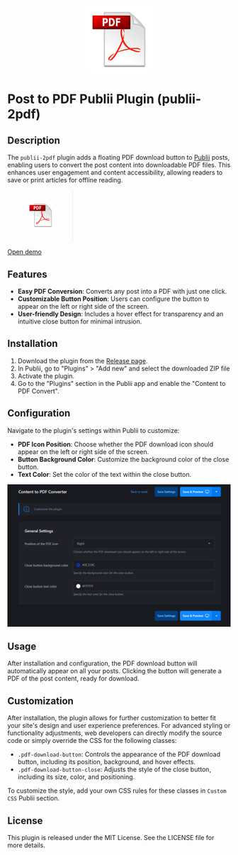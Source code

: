 <div align="center">
  <img src="https://raw.githubusercontent.com/htejera/publii-2pdf/main/pdf-svgrepo-com.svg" width= "30%" height="30%" alt="Plugin for Publii">
</div>

# Post to PDF Publii Plugin (publii-2pdf)

## Description

The `publii-2pdf` plugin adds a floating PDF download button to [Publii](https://getpublii.com) posts, enabling users to convert the post content into downloadable PDF files. This enhances user engagement and content accessibility, allowing readers to save or print articles for offline reading.

![Publii to PDF Plugin ](https://github.com/htejera/publii-2pdf/blob/main/pdf-download.gif?raw=true)

[Open demo](https://publii-2pdf.surge.sh/evariste-galois-the-revolutionary-mathematician-whose-legacy-transforms-algebra.html)

## Features

- **Easy PDF Conversion**: Converts any post into a PDF with just one click.
- **Customizable Button Position**: Users can configure the button to appear on the left or right side of the screen.
- **User-friendly Design**: Includes a hover effect for transparency and an intuitive close button for minimal intrusion.

## Installation

1. Download the plugin from the [Release page](https://github.com/htejera/publii-2pdf/releases).
2. In Publii, go to "Plugins" > "Add new" and select the downloaded ZIP file
3. Activate the plugin.
4. Go to the "Plugins" section in the Publii app and enable the "Content to PDF Convert".

## Configuration

Navigate to the plugin's settings within Publii to customize:

- **PDF Icon Position**: Choose whether the PDF download icon should appear on the left or right side of the screen.
- **Button Background Color**: Customize the background color of the close button.
- **Text Color**: Set the color of the text within the close button.

![Convert to PDF Plugin configuration](https://github.com/htejera/publii-2pdf/blob/main/plugin-configuration.png?raw=true)

## Usage

After installation and configuration, the PDF download button will automatically appear on all your posts. Clicking the button will generate a PDF of the post content, ready for download.

## Customization

After installation, the plugin allows for further customization to better fit your site's design and user experience preferences. For advanced styling or functionality adjustments, web developers can directly modify the source code or simply override the CSS for the following classes:

- `.pdf-download-button`: Controls the appearance of the PDF download button, including its position, background, and hover effects.
- `.pdf-download-button-close`: Adjusts the style of the close button, including its size, color, and positioning.

To customize the style, add your own CSS rules for these classes in `Custom CSS` Publii section.

## License

This plugin is released under the MIT License. See the LICENSE file for more details.
